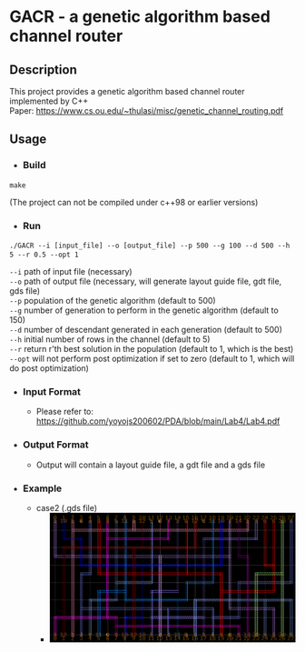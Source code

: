 # GACR - a genetic algorithm based channel router

## Description
This project provides a genetic algorithm based channel router implemented by C++  
Paper: https://www.cs.ou.edu/~thulasi/misc/genetic_channel_routing.pdf

## Usage

* ### Build
```
make
```
(The project can not be compiled under c++98 or earlier versions)
 
* ### Run
```
./GACR --i [input_file] --o [output_file] --p 500 --g 100 --d 500 --h 5 --r 0.5 --opt 1
```
 `--i`  path of input file (necessary)  
 `--o`  path of output file (necessary, will generate layout guide file, gdt file, gds file)  
 `--p`  population of the genetic algorithm (default to 500)    
 `--g`  number of generation to perform in the genetic algorithm (default to 150)  
 `--d`  number of descendant generated in each generation (default to 500)  
 `--h`  initial number of rows in the channel (default to 5)  
 `--r`  return r'th best solution in the population (default to 1, which is the best)  
 `--opt`  will not perform post optimization if set to zero (default to 1, which will do post optimization)  
 
* ### Input Format  
   * Please refer to: https://github.com/yoyojs200602/PDA/blob/main/Lab4/Lab4.pdf  

* ### Output Format  
   * Output will contain a layout guide file, a gdt file and a gds file

* ### Example
   * case2 (.gds file)  
     * ![image](https://github.com/yoyojs200602/GACR/blob/baaf57f3da20f9d4aae0552e24dc6530fd0a0158/pic/case2.png)

   
 ## 
